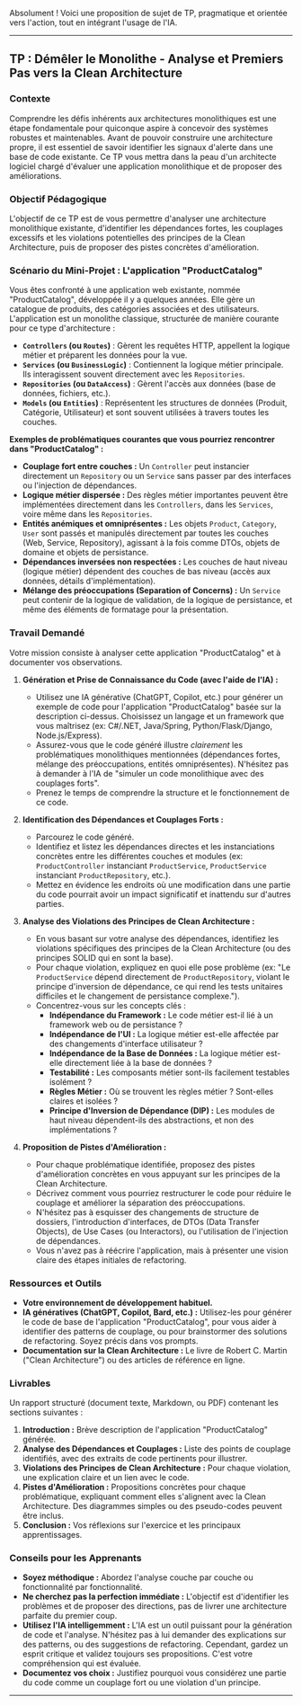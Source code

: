 Absolument ! Voici une proposition de sujet de TP, pragmatique et orientée vers l'action, tout en intégrant l'usage de l'IA.

---

## TP : Démêler le Monolithe - Analyse et Premiers Pas vers la Clean Architecture

### Contexte

Comprendre les défis inhérents aux architectures monolithiques est une étape fondamentale pour quiconque aspire à concevoir des systèmes robustes et maintenables. Avant de pouvoir construire une architecture propre, il est essentiel de savoir identifier les signaux d'alerte dans une base de code existante. Ce TP vous mettra dans la peau d'un architecte logiciel chargé d'évaluer une application monolithique et de proposer des améliorations.

### Objectif Pédagogique

L'objectif de ce TP est de vous permettre d'analyser une architecture monolithique existante, d'identifier les dépendances fortes, les couplages excessifs et les violations potentielles des principes de la Clean Architecture, puis de proposer des pistes concrètes d'amélioration.

### Scénario du Mini-Projet : L'application "ProductCatalog"

Vous êtes confronté à une application web existante, nommée "ProductCatalog", développée il y a quelques années. Elle gère un catalogue de produits, des catégories associées et des utilisateurs. L'application est un monolithe classique, structurée de manière courante pour ce type d'architecture :

*   **`Controllers` (ou `Routes`)** : Gèrent les requêtes HTTP, appellent la logique métier et préparent les données pour la vue.
*   **`Services` (ou `BusinessLogic`)** : Contiennent la logique métier principale. Ils interagissent souvent directement avec les `Repositories`.
*   **`Repositories` (ou `DataAccess`)** : Gèrent l'accès aux données (base de données, fichiers, etc.).
*   **`Models` (ou `Entities`)** : Représentent les structures de données (Produit, Catégorie, Utilisateur) et sont souvent utilisées à travers toutes les couches.

**Exemples de problématiques courantes que vous pourriez rencontrer dans "ProductCatalog" :**

*   **Couplage fort entre couches :** Un `Controller` peut instancier directement un `Repository` ou un `Service` sans passer par des interfaces ou l'injection de dépendances.
*   **Logique métier dispersée :** Des règles métier importantes peuvent être implémentées directement dans les `Controllers`, dans les `Services`, voire même dans les `Repositories`.
*   **Entités anémiques et omniprésentes :** Les objets `Product`, `Category`, `User` sont passés et manipulés directement par toutes les couches (Web, Service, Repository), agissant à la fois comme DTOs, objets de domaine et objets de persistance.
*   **Dépendances inversées non respectées :** Les couches de haut niveau (logique métier) dépendent des couches de bas niveau (accès aux données, détails d'implémentation).
*   **Mélange des préoccupations (Separation of Concerns) :** Un `Service` peut contenir de la logique de validation, de la logique de persistance, et même des éléments de formatage pour la présentation.

### Travail Demandé

Votre mission consiste à analyser cette application "ProductCatalog" et à documenter vos observations.

1.  **Génération et Prise de Connaissance du Code (avec l'aide de l'IA) :**
    *   Utilisez une IA générative (ChatGPT, Copilot, etc.) pour générer un exemple de code pour l'application "ProductCatalog" basée sur la description ci-dessus. Choisissez un langage et un framework que vous maîtrisez (ex: C#/.NET, Java/Spring, Python/Flask/Django, Node.js/Express).
    *   Assurez-vous que le code généré illustre *clairement* les problématiques monolithiques mentionnées (dépendances fortes, mélange des préoccupations, entités omniprésentes). N'hésitez pas à demander à l'IA de "simuler un code monolithique avec des couplages forts".
    *   Prenez le temps de comprendre la structure et le fonctionnement de ce code.

2.  **Identification des Dépendances et Couplages Forts :**
    *   Parcourez le code généré.
    *   Identifiez et listez les dépendances directes et les instanciations concrètes entre les différentes couches et modules (ex: `ProductController` instanciant `ProductService`, `ProductService` instanciant `ProductRepository`, etc.).
    *   Mettez en évidence les endroits où une modification dans une partie du code pourrait avoir un impact significatif et inattendu sur d'autres parties.

3.  **Analyse des Violations des Principes de Clean Architecture :**
    *   En vous basant sur votre analyse des dépendances, identifiez les violations spécifiques des principes de la Clean Architecture (ou des principes SOLID qui en sont la base).
    *   Pour chaque violation, expliquez en quoi elle pose problème (ex: "Le `ProductService` dépend directement de `ProductRepository`, violant le principe d'inversion de dépendance, ce qui rend les tests unitaires difficiles et le changement de persistance complexe.").
    *   Concentrez-vous sur les concepts clés :
        *   **Indépendance du Framework :** Le code métier est-il lié à un framework web ou de persistance ?
        *   **Indépendance de l'UI :** La logique métier est-elle affectée par des changements d'interface utilisateur ?
        *   **Indépendance de la Base de Données :** La logique métier est-elle directement liée à la base de données ?
        *   **Testabilité :** Les composants métier sont-ils facilement testables isolément ?
        *   **Règles Métier :** Où se trouvent les règles métier ? Sont-elles claires et isolées ?
        *   **Principe d'Inversion de Dépendance (DIP) :** Les modules de haut niveau dépendent-ils des abstractions, et non des implémentations ?

4.  **Proposition de Pistes d'Amélioration :**
    *   Pour chaque problématique identifiée, proposez des pistes d'amélioration concrètes en vous appuyant sur les principes de la Clean Architecture.
    *   Décrivez comment vous pourriez restructurer le code pour réduire le couplage et améliorer la séparation des préoccupations.
    *   N'hésitez pas à esquisser des changements de structure de dossiers, l'introduction d'interfaces, de DTOs (Data Transfer Objects), de Use Cases (ou Interactors), ou l'utilisation de l'injection de dépendances.
    *   Vous n'avez pas à réécrire l'application, mais à présenter une vision claire des étapes initiales de refactoring.

### Ressources et Outils

*   **Votre environnement de développement habituel.**
*   **IA génératives (ChatGPT, Copilot, Bard, etc.) :** Utilisez-les pour générer le code de base de l'application "ProductCatalog", pour vous aider à identifier des patterns de couplage, ou pour brainstormer des solutions de refactoring. Soyez précis dans vos prompts.
*   **Documentation sur la Clean Architecture :** Le livre de Robert C. Martin ("Clean Architecture") ou des articles de référence en ligne.

### Livrables

Un rapport structuré (document texte, Markdown, ou PDF) contenant les sections suivantes :

1.  **Introduction :** Brève description de l'application "ProductCatalog" générée.
2.  **Analyse des Dépendances et Couplages :** Liste des points de couplage identifiés, avec des extraits de code pertinents pour illustrer.
3.  **Violations des Principes de Clean Architecture :** Pour chaque violation, une explication claire et un lien avec le code.
4.  **Pistes d'Amélioration :** Propositions concrètes pour chaque problématique, expliquant comment elles s'alignent avec la Clean Architecture. Des diagrammes simples ou des pseudo-codes peuvent être inclus.
5.  **Conclusion :** Vos réflexions sur l'exercice et les principaux apprentissages.

### Conseils pour les Apprenants

*   **Soyez méthodique :** Abordez l'analyse couche par couche ou fonctionnalité par fonctionnalité.
*   **Ne cherchez pas la perfection immédiate :** L'objectif est d'identifier les problèmes et de proposer des directions, pas de livrer une architecture parfaite du premier coup.
*   **Utilisez l'IA intelligemment :** L'IA est un outil puissant pour la génération de code et l'analyse. N'hésitez pas à lui demander des explications sur des patterns, ou des suggestions de refactoring. Cependant, gardez un esprit critique et validez toujours ses propositions. C'est votre compréhension qui est évaluée.
*   **Documentez vos choix :** Justifiez pourquoi vous considérez une partie du code comme un couplage fort ou une violation d'un principe.

---
